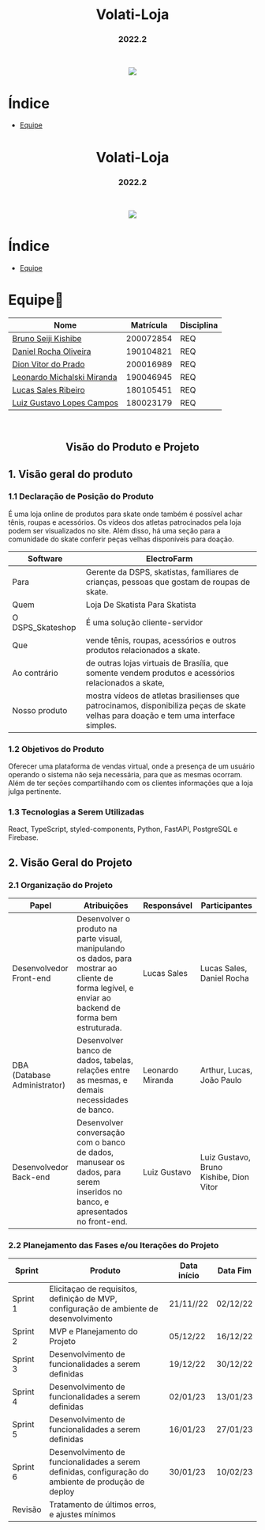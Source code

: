 <h1 align="center">Volati-Loja</h1>

<h3 align="center">2022.2</h3>

<br>

<p align="center">
<img src="https://img.shields.io/static/v1?label=STATUS&message=IN%20PROGESS&color=GREEN&style=for-the-badge"/>
</p>

# Índice
- [Equipe](#equipe🚀)
<h1 align="center">Volati-Loja</h1>

<h3 align="center">2022.2</h3>

<br>

<p align="center">
<img src="https://img.shields.io/static/v1?label=STATUS&message=IN%20PROGESS&color=GREEN&style=for-the-badge"/>
</p>

# Índice
- [Equipe](#equipe🚀)

# Equipe🚀

| Nome                                                              | Matrícula   |  Disciplina |
| ----------------------------------------------------------------- | ----------  | ----------  |
| [Bruno Seiji Kishibe](https://github.com/brun0sk)                 | 200072854   | REQ         |
| [Daniel Rocha Oliveira](https://github.com/DanRocha18)            | 190104821   | REQ         |
| [Dion Vitor do Prado](https://github.com/DionVitor)               | 200016989   | REQ         |
| [Leonardo Michalski Miranda](https://github.com/leomichalski)     | 190046945   | REQ         |
| [Lucas Sales Ribeiro](https://github.com/Lux-Sales)               | 180105451   | REQ         |
| [Luiz Gustavo Lopes Campos](https://github.com/Luiz-GL-Campos)    | 180023179   | REQ         |

<br>

<h2 align="center">Visão do Produto e Projeto</h2>

## 1. Visão geral do produto

### 1.1 Declaração de Posição do Produto

<p>É uma loja online de produtos para skate onde também é possível achar tênis, roupas e acessórios. Os vídeos dos atletas patrocinados pela loja podem ser visualizados no site. Além disso, há uma seção para a comunidade do skate conferir peças velhas disponíveis para doação.</p>

| Software         | ElectroFarm                                                                                                                          |
| ---------------- | ------------------------------------------------------------------------------------------------------------------------------------ |
| Para             | Gerente da DSPS, skatistas, familiares de crianças, pessoas que gostam de roupas de skate.                                           |
| Quem             | Loja De Skatista Para Skatista                                                                                                       |
| O DSPS_Skateshop | É uma solução cliente-servidor                                                                                                       |
| Que              | vende tênis, roupas, acessórios e outros produtos relacionados a skate.                                                              |
| Ao contrário     | de outras lojas virtuais de Brasília, que somente vendem produtos e acessórios relacionados a skate,                                 |
| Nosso produto    | mostra vídeos de atletas brasilienses que patrocinamos, disponibiliza peças de skate velhas para doação e tem uma interface simples. |

### 1.2 Objetivos do Produto

<p>Oferecer uma plataforma de vendas virtual, onde a presença de um usuário operando o sistema não seja necessária, para que as mesmas ocorram. Além de ter seções compartilhando com os clientes informações que a loja julga pertinente.</p>

### 1.3 Tecnologias a Serem Utilizadas

<p>React, TypeScript, styled-components, Python, FastAPI, PostgreSQL e Firebase.</p>

## 2. Visão Geral do Projeto

### 2.1 Organização do Projeto
 Papel                         | Atribuições                                                                                                                                          | Responsável | Participantes                                |
| ---------------------------- | ---------------------------------------------------------------------------------------------------------------------------------------------------  | ---------------- | --------------------------------------- |
| Desenvolvedor Front-end      | Desenvolver o produto na parte visual, manipulando os dados, para mostrar ao cliente de forma legível, e enviar ao backend de forma bem estruturada. | Lucas Sales      | Lucas Sales, Daniel Rocha               |
| DBA (Database Administrator) | Desenvolver banco de dados, tabelas, relações entre as mesmas, e demais necessidades de banco.                                                       | Leonardo Miranda | Arthur, Lucas, João Paulo               |
| Desenvolvedor Back-end       | Desenvolver conversação com o banco de dados, manusear os dados, para serem inseridos no banco, e apresentados no front-end.                         | Luiz Gustavo     | Luiz Gustavo, Bruno Kishibe, Dion Vitor |

### 2.2 Planejamento das Fases e/ou Iterações do Projeto

| Sprint   | Produto                       | Data início | Data Fim |
| -------- | ----------------------------- | ----------- | -------- |
| Sprint 1 | Elicitaçao de requisitos, definição de MVP, configuração de ambiente de desenvolvimento              | 21/11//22 | 02/12/22 |
| Sprint 2 | MVP e Planejamento do Projeto                                                                        | 05/12/22  | 16/12/22 |
| Sprint 3 | Desenvolvimento de funcionalidades a serem definidas                                                 | 19/12/22  | 30/12/22 |
| Sprint 4 | Desenvolvimento de funcionalidades a serem definidas                                                 | 02/01/23  | 13/01/23 |
| Sprint 5 | Desenvolvimento de funcionalidades a serem definidas                                                 | 16/01/23  | 27/01/23 |
| Sprint 6 | Desenvolvimento de funcionalidades a serem definidas, configuração do ambiente de produção de deploy | 30/01/23  | 10/02/23 |
| Revisão  | Tratamento de últimos erros, e ajustes mínimos           